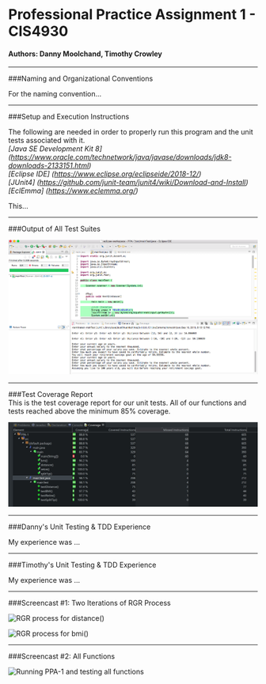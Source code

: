 # Professional Practice Assignment 1 - CIS4930

#### Authors: Danny Moolchand, Timothy Crowley  

----

###Naming and Organizational Conventions  

For the naming convention...

---

###Setup and Execution Instructions  

The following are needed in order to properly run this program and the unit tests associated with it.  
*[Java SE Development Kit 8] (https://www.oracle.com/technetwork/java/javase/downloads/jdk8-downloads-2133151.html)*  
*[Eclipse IDE] (https://www.eclipse.org/eclipseide/2018-12/)*  
*[JUnit4] (https://github.com/junit-team/junit4/wiki/Download-and-Install)*  
*[EclEmma] (https://www.eclemma.org/)*

This...

---

###Output of All Test Suites  

![Output of test cases passing](https://raw.githubusercontent.com/TimCrowley99/PPA-1/master/Test_Outputs.JPG)

---

###Test Coverage Report  
This is the test coverage report for our unit tests. All of our functions and tests reached above the minimum 85% coverage.

![Test coverage report of PPA-1](https://raw.githubusercontent.com/TimCrowley99/PPA-1/master/Code%20Coverage.JPG)

---

###Danny's Unit Testing & TDD Experience  

My experience was ...

---

###Timothy's Unit Testing & TDD Experience  

My experience was ...

---

###Screencast #1: Two Iterations of RGR Process

![RGR process for distance()](https://raw.githubusercontent.com/TimCrowley99/PPA-1/master/Screencast_Distance.gif)  

![RGR process for bmi()](https://raw.githubusercontent.com/TimCrowley99/PPA-1/master/Screencast_bmi.gif)

---

###Screencast #2: All Functions

![Running PPA-1 and testing all functions](https://raw.githubusercontent.com/TimCrowley99/PPA-1/master/Screencast_functions.gif)  

